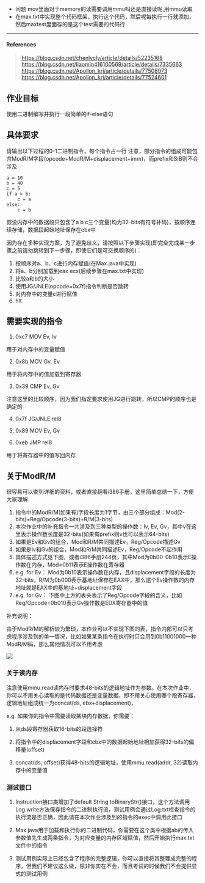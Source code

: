 * 问题 mov里面对于memory的读需要调用mmu吗还是直接读呢,用mmu读取
* 在max.txt中实现整个代码框架，执行这个代码，然后呢每执行一行就添加，然后maxtest里面存的是这个test需要的代码行

-------
#### References
> https://blog.csdn.net/chenlycly/article/details/52235168
> https://blog.csdn.net/liaomin416100569/article/details/7335663
> https://blog.csdn.net/Apollon_krj/article/details/77508073
> https://blog.csdn.net/Apollon_krj/article/details/77524601
## 作业目标

使用二进制编写并执行一段简单的if-else语句

## 具体要求

请输出以下过程的0-1二进制指令，每个指令占一行
注意，部分指令的组成可能包含ModR/M字段(opcode+ModR/M+displacement+imm)，而prefix和SIB则不会涉及

```
a = 10
b = 40
c = 5
if a > b:
	c = a
else:
	c = b
```

假设内存中的数据段只包含了a b c三个变量(均为32-bits有符号补码)，按顺序连续存储，数据段起始地址保存在ebx中

因为存在多种实现方案，为了避免歧义，请按照以下步骤实现(即完全完成某一步骤之前请勿跳转到下一步骤，即使它们是可交换顺序的)：
1. 按顺序对a、b、c进行内存赋值(在Max.java中实现)
2. 将a、b分别加载到eax ecx(后续步骤在max.txt中实现)
3. 比较a和b的大小
4. 使用JG/JNLE(opcode=0x7f)指令判断是否跳转
5. 对内存中的变量c进行赋值
6. hlt

## 需要实现的指令

1. 0xc7 MOV Ev, Iv

用于对内存中的变量赋值

2. 0x8b MOV Gv, Ev

用于将内存中的值加载到寄存器

3. 0x39 CMP Ev, Gv

注意这里的比较顺序，因为我们指定要求使用JG进行跳转，所以CMP的顺序也是确定的

4. 0x7f	JG/JNLE rel8

5. 0x89 MOV Ev, Gv

6. 0xeb	JMP rel8

用于将寄存器中的值写回内存

## 关于ModR/M

很容易可以查到详细的资料，或者直接翻看i386手册，这里简单总结一下，方便大家理解

1. 指令中的ModR/M(如果有)字段长度为1字节，由三个部分组成：Mod(2-bits)+Reg/Opcode(3-bits)+R/M(3-bits)
2. 本次作业中的补充指令一共涉及到三种类型的操作数：Iv, Ev, Gv，其中v在这里表示操作数长度是32-bits(如果有prefix则v也可以表示64-bits)
3. 如果是Ev和Gv的组合，Mod和R/M共同描述Ev，Reg/Opcode描述Gv
4. 如果是Iv和Gv的组合，Mod和R/M共同描述Ev，Reg/Opcode不起作用
5. 具体描述方式见下图，或者i386手册244页，其中Mod为0b00-0b10表示E操作数在内存，Mod=0b11表示E操作数在寄存器
6. e.g. for Ev： Mod为0b10表示操作数在内存，且displacement字段的长度为32-bits，R/M为0b000表示基地址保存在EAX中，那么这个Ev操作数的内存地址就是EAX中的基地址+displacement字段
7. e.g. for Gv： 下图中上方的表头表示了Reg/Opcode字段的含义，比如Reg/Opcode=0b010表示Gv操作数是EDX寄存器中的值

补充说明：

由于ModR/M的解析较为繁琐，本作业可以不实现下图的表，指令内部可以只考虑程序涉及到的单一情况，比如如果某条指令在执行时只会用到0b11001000一种ModR/M码，那么其他情况可以不用考虑

![](modrm.png)

### 关于读内存

注意使用mmu.read读内存时要求48-bits的逻辑地址作为参数。在本次作业中，你可以不用关心读取的是代码数据还是变量数据，即不用关心使用哪个段寄存器，逻辑地址组成统一为concat(ds, ebx+displacement)，

e.g. 如果你的指令中需要读取某块内存数据，你需要：

1. 从ds段寄存器获取16-bits的段选择符

2. 将指令中的displacement字段和ebx中的数据起始地址相加获得32-bits的偏移量(offset)

3. concat(ds, offset)获得48-bits的逻辑地址，使用mmu.read(addr, 32)读取内存中的变量值

### 测试接口

1. Instruction接口类增加了default String toBinaryStr()接口，这个方法调用Log.write方法保存指令的二进制执行流，测试用例会通过Log.txt检查指令的执行流是否正确，因此请在本次作业涉及到的指令的exec中调用此接口

2. Max.java用于加载和执行你的二进制代码，你需要在这个类中根据ab的传入参数值先生成两条指令，为对应变量的内存区域赋值，然后开始执行max.txt文件中的指令

3. 测试用例实际上已经包含了程序的完整逻辑，你可以直接将其整理成完整的程序，但我们不建议这么做，除非你实在不会，而且考试的时候我们不会提供显式的测试用例